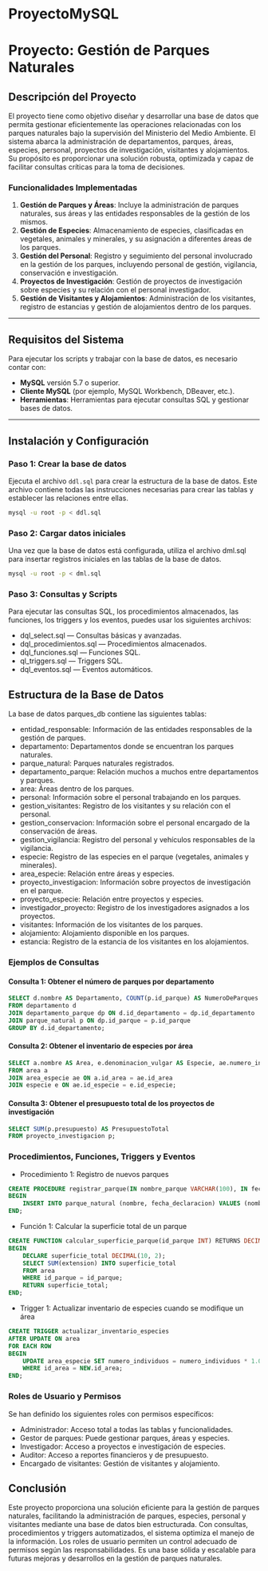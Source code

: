 # ProyectoMySQL

# Proyecto: Gestión de Parques Naturales

## Descripción del Proyecto

El proyecto tiene como objetivo diseñar y desarrollar una base de datos que permita gestionar eficientemente las operaciones relacionadas con los parques naturales bajo la supervisión del Ministerio del Medio Ambiente. El sistema abarca la administración de departamentos, parques, áreas, especies, personal, proyectos de investigación, visitantes y alojamientos. Su propósito es proporcionar una solución robusta, optimizada y capaz de facilitar consultas críticas para la toma de decisiones.

### Funcionalidades Implementadas

1. **Gestión de Parques y Áreas**: Incluye la administración de parques naturales, sus áreas y las entidades responsables de la gestión de los mismos.
2. **Gestión de Especies**: Almacenamiento de especies, clasificadas en vegetales, animales y minerales, y su asignación a diferentes áreas de los parques.
3. **Gestión del Personal**: Registro y seguimiento del personal involucrado en la gestión de los parques, incluyendo personal de gestión, vigilancia, conservación e investigación.
4. **Proyectos de Investigación**: Gestión de proyectos de investigación sobre especies y su relación con el personal investigador.
5. **Gestión de Visitantes y Alojamientos**: Administración de los visitantes, registro de estancias y gestión de alojamientos dentro de los parques.

---

## Requisitos del Sistema

Para ejecutar los scripts y trabajar con la base de datos, es necesario contar con:

- **MySQL** versión 5.7 o superior.
- **Cliente MySQL** (por ejemplo, MySQL Workbench, DBeaver, etc.).
- **Herramientas**: Herramientas para ejecutar consultas SQL y gestionar bases de datos.

---

## Instalación y Configuración

### Paso 1: Crear la base de datos

Ejecuta el archivo `ddl.sql` para crear la estructura de la base de datos. Este archivo contiene todas las instrucciones necesarias para crear las tablas y establecer las relaciones entre ellas.

```bash
mysql -u root -p < ddl.sql
```

### Paso 2: Cargar datos iniciales

Una vez que la base de datos está configurada, utiliza el archivo dml.sql para insertar registros iniciales en las tablas de la base de datos.

```bash
mysql -u root -p < dml.sql
```

### Paso 3: Consultas y Scripts

Para ejecutar las consultas SQL, los procedimientos almacenados, las funciones, los triggers y los eventos, puedes usar los siguientes archivos:

- dql_select.sql — Consultas básicas y avanzadas.
- dql_procedimientos.sql — Procedimientos almacenados.
- dql_funciones.sql — Funciones SQL.
-  ql_triggers.sql — Triggers SQL.
- dql_eventos.sql — Eventos automáticos.
  
## Estructura de la Base de Datos

La base de datos parques_db contiene las siguientes tablas:

- entidad_responsable: Información de las entidades responsables de la gestión de parques.
- departamento: Departamentos donde se encuentran los parques naturales.
- parque_natural: Parques naturales registrados.
- departamento_parque: Relación muchos a muchos entre departamentos y parques.
- area: Áreas dentro de los parques.
- personal: Información sobre el personal trabajando en los parques.
- gestion_visitantes: Registro de los visitantes y su relación con el personal.
- gestion_conservacion: Información sobre el personal encargado de la conservación de áreas.
- gestion_vigilancia: Registro del personal y vehículos responsables de la vigilancia.
- especie: Registro de las especies en el parque (vegetales, animales y minerales).
- area_especie: Relación entre áreas y especies.
- proyecto_investigacion: Información sobre proyectos de investigación en el parque.
- proyecto_especie: Relación entre proyectos y especies.
- investigador_proyecto: Registro de los investigadores asignados a los proyectos.
- visitantes: Información de los visitantes de los parques.
- alojamiento: Alojamiento disponible en los parques.
- estancia: Registro de la estancia de los visitantes en los alojamientos.
  
### Ejemplos de Consultas

#### Consulta 1: Obtener el número de parques por departamento
```sql
SELECT d.nombre AS Departamento, COUNT(p.id_parque) AS NumeroDeParques
FROM departamento d
JOIN departamento_parque dp ON d.id_departamento = dp.id_departamento
JOIN parque_natural p ON dp.id_parque = p.id_parque
GROUP BY d.id_departamento;
```
#### Consulta 2: Obtener el inventario de especies por área
```sql
SELECT a.nombre AS Area, e.denominacion_vulgar AS Especie, ae.numero_individuos
FROM area a
JOIN area_especie ae ON a.id_area = ae.id_area
JOIN especie e ON ae.id_especie = e.id_especie;
```

#### Consulta 3: Obtener el presupuesto total de los proyectos de investigación
```sql
SELECT SUM(p.presupuesto) AS PresupuestoTotal
FROM proyecto_investigacion p;
```

### Procedimientos, Funciones, Triggers y Eventos

- Procedimiento 1: Registro de nuevos parques
```sql
CREATE PROCEDURE registrar_parque(IN nombre_parque VARCHAR(100), IN fecha DATE)
BEGIN
    INSERT INTO parque_natural (nombre, fecha_declaracion) VALUES (nombre_parque, fecha);
END;
```

- Función 1: Calcular la superficie total de un parque
```sql
CREATE FUNCTION calcular_superficie_parque(id_parque INT) RETURNS DECIMAL(10, 2)
BEGIN
    DECLARE superficie_total DECIMAL(10, 2);
    SELECT SUM(extension) INTO superficie_total
    FROM area
    WHERE id_parque = id_parque;
    RETURN superficie_total;
END;
```

- Trigger 1: Actualizar inventario de especies cuando se modifique un área
```sql
CREATE TRIGGER actualizar_inventario_especies
AFTER UPDATE ON area
FOR EACH ROW
BEGIN
    UPDATE area_especie SET numero_individuos = numero_individuos * 1.05
    WHERE id_area = NEW.id_area;
END;
```

### Roles de Usuario y Permisos

Se han definido los siguientes roles con permisos específicos:

- Administrador: Acceso total a todas las tablas y funcionalidades.
- Gestor de parques: Puede gestionar parques, áreas y especies.
- Investigador: Acceso a proyectos e investigación de especies.
- Auditor: Acceso a reportes financieros y de presupuesto.
- Encargado de visitantes: Gestión de visitantes y alojamiento.

## Conclusión
Este proyecto proporciona una solución eficiente para la gestión de parques naturales, facilitando la administración de parques, especies, personal y visitantes mediante una base de datos bien estructurada. Con consultas, procedimientos y triggers automatizados, el sistema optimiza el manejo de la información. Los roles de usuario permiten un control adecuado de permisos según las responsabilidades. Es una base sólida y escalable para futuras mejoras y desarrollos en la gestión de parques naturales.
